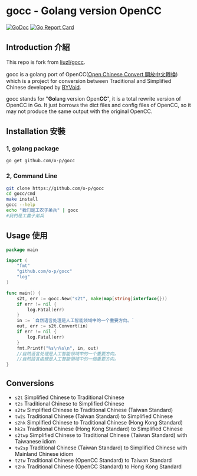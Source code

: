 # gocc - Golang version OpenCC

[![GoDoc](https://godoc.org/github.com/o-p/gocc?status.svg)](https://godoc.org/github.com/o-p/gocc)
[![Go Report Card](https://goreportcard.com/badge/github.com/o-p/gocc)](https://goreportcard.com/report/github.com/o-p/gocc)

## Introduction 介紹

This repo is fork from [liuzl/gocc](https://github.com/liuzl/gocc).

gocc is a golang port of OpenCC([Open Chinese Convert 開放中文轉換](https://github.com/BYVoid/OpenCC/)) which is a project for conversion between Traditional and Simplified Chinese developed by [BYVoid](https://www.byvoid.com/).

gocc stands for "**Go**lang version Open**CC**", it is a total rewrite version of OpenCC in Go. It just borrows the dict files and config files of OpenCC, so it may not produce the same output with the original OpenCC.

## Installation 安裝

### 1, golang package

```sh
go get github.com/o-p/gocc
```

### 2, Command Line

```sh
git clone https://github.com/o-p/gocc
cd gocc/cmd
make install
gocc --help
echo "我们是工农子弟兵" | gocc
#我們是工農子弟兵
```

## Usage 使用

```go
package main

import (
    "fmt"
    "github.com/o-p/gocc"
    "log"
)

func main() {
    s2t, err := gocc.New("s2t", make(map[string]interface{}))
    if err != nil {
        log.Fatal(err)
    }
    in := `自然语言处理是人工智能领域中的一个重要方向。`
    out, err := s2t.Convert(in)
    if err != nil {
        log.Fatal(err)
    }
    fmt.Printf("%s\n%s\n", in, out)
    //自然语言处理是人工智能领域中的一个重要方向。
    //自然語言處理是人工智能領域中的一個重要方向。
}
```

## Conversions

* `s2t` Simplified Chinese to Traditional Chinese
* `t2s` Traditional Chinese to Simplified Chinese
* `s2tw` Simplified Chinese to Traditional Chinese (Taiwan Standard)
* `tw2s` Traditional Chinese (Taiwan Standard) to Simplified Chinese
* `s2hk` Simplified Chinese to Traditional Chinese (Hong Kong Standard)
* `hk2s` Traditional Chinese (Hong Kong Standard) to Simplified Chinese
* `s2twp` Simplified Chinese to Traditional Chinese (Taiwan Standard) with Taiwanese idiom
* `tw2sp` Traditional Chinese (Taiwan Standard) to Simplified Chinese with Mainland Chinese idiom
* `t2tw` Traditional Chinese (OpenCC Standard) to Taiwan Standard
* `t2hk` Traditional Chinese (OpenCC Standard) to Hong Kong Standard
